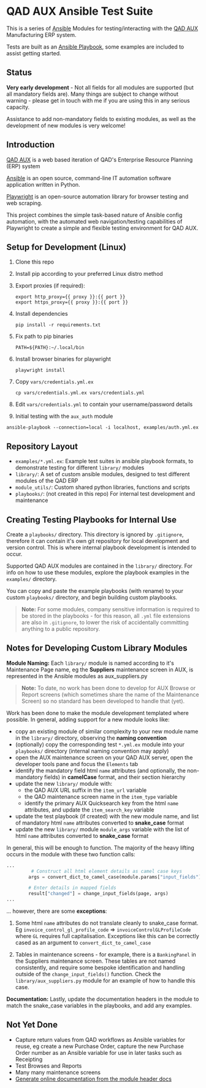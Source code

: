 # QAD AUX Ansible Test Suite

This is a series of [Ansible](https://www.ansible.com/how-ansible-works/) Modules for testing/interacting with the [QAD AUX](https://www.qad.com/solutions/adaptive-ux) Manufacturing ERP system.

Tests are built as an [Ansible Playbook](https://docs.ansible.com/ansible/latest/playbook_guide/playbooks_intro.html), some examples are included to assist getting started.

## Status

**Very early development** - Not all fields for all modules are supported (but all mandatory fields are). Many things are subject to change without warning - please get in touch with me if you are using this in any serious capacity.

Assistance to add non-mandatory fields to existing modules, as well as the development of new modules is very welcome!

## Introduction

[QAD AUX](https://www.qad.com/solutions/adaptive-ux) is a web based iteration of QAD's Enterprise Resource Planning (ERP) system 

[Ansible](https://www.ansible.com/how-ansible-works/) is an open source, command-line IT automation software application written in Python.

[Playwright](https://playwright.dev/) is an open-source automation library for browser testing and web scraping.

This project combines the simple task-based nature of Ansible config automation, with the automated web navigation/testing capabilities of Playwright to create a simple and flexible testing environment for QAD AUX.

## Setup for Development (Linux)

1. Clone this repo
    
2. Install pip according to your preferred Linux distro method
    
3. Export proxies (if required):

    ```
    export http_proxy={{ proxy }}:{{ port }}
    export https_proxy={{ proxy }}:{{ port }}
    ```
4. Install dependencies
    
    ```
    pip install -r requirements.txt
    ```
5. Fix path to pip binaries
    
    ```
    PATH=${PATH}:~/.local/bin
    ```
6. Install browser binaries for playwright
    
    ```
    playwright install
    ```
7. Copy `vars/credentials.yml.ex`
    
    ```
    cp vars/credentials.yml.ex vars/credentials.yml
    ```
8. Edit `vars/credentials.yml` to contain your username/password details
    
9. Initial testing with the `aux_auth` module

```
ansible-playbook --connection=local -i localhost, examples/auth.yml.ex
```

## Repository Layout

 - `examples/*.yml.ex`: Example test suites in ansible playbook formats, to demonstrate testing for different `library/` modules
 - `library/`: A set of custom ansible modules, designed to test different modules of the QAD ERP
 - `module_utils/`: Custom shared python libraries, functions and scripts
 - `playbooks/`: (not created in this repo) For internal test development and maintenance

## Creating Testing Playbooks for Internal Use

Create a `playbooks/` directory. This directory is ignored by `.gitignore`, therefore it can contain it's own git repository for local development and version control. This is where internal playbook development is intended to occur.

Supported QAD AUX modules are contained in the `library/` directory. For info on how to use these modules, explore the playbook examples in the `examples/` directory.

You can copy and paste the example playbooks (with rename) to your custom `playbooks/` directory, and begin building custom playbooks.

> **Note:** For some modules, company sensitive information is required to be stored in the playbooks - for this reason, all `.yml` file extensions are also in `.gitignore`, to lower the risk of accidentally committing anything to a public repository.

## Notes for Developing Custom Library Modules

**Module Naming:** Each `library/` module is named according to it's Maintenance Page name, eg the **Suppliers** maintenance screen in AUX, is represented in the Ansible modules as aux_suppliers.py

> **Note:** To date, no work has been done to develop for AUX Browse or Report screens (which sometimes share the name of the Maintenance Screen) so no standard has been developed to handle that (yet).

Work has been done to make the module development templated where possible. In general, adding support for a new module looks like:
 - copy an existing module of similar complexity to your new module name in the `library/` directory, observing the **naming convention**
 - (optionally) copy the corresponding test `*.yml.ex` module into your `playbooks/` directory (internal naming convention may apply)
 - open the AUX maintenance screen on your QAD AUX server, open the developer tools pane and focus the `Elements` tab
 - identify the mandatory field html `name` attributes (and optionally, the non-mandatory fields) in **camelCase** format, and their section hierarchy
 - update the new `library/` module with:
   - the QAD AUX URL suffix in the `item_url` variable
   - the QAD maintenance screen name in the `item_type` variable
   - identify the primary AUX Quicksearch key from the html `name` attributes, and update the `item_search_key` variable
 - update the test playbook (if created) with the new module name, and list of mandatory html `name` attributes converted to **snake_case** format
 - update the new `library/` module `module_args` variable with the list of html `name` attributes converted to **snake_case** format

In general, this will be enough to function. The majority of the heavy lifting occurs in the module with these two function calls:
```python
...
         # Construct all html element details as camel case keys
        args = convert_dict_to_camel_case(module.params["input_fields"], ["GL"])

        # Enter details in mapped fields
        result["changed"] = change_input_fields(page, args)
...
```

... however, there are some **exceptions**:

1. Some html `name` attributes do not translate cleanly to snake_case format. Eg `invoice_control_gl_profile_code` => `invoiceControlGLProfileCode` where `GL` requires full capitalisation. Exceptions like this can be correctly cased as an argument to `convert_dict_to_camel_case`

2. Tables in maintenance screens - for example, there is a `BankingPanel` in the Suppliers maintenance screen. These tables are not named consistently, and require some bespoke identification and handling outside of the `change_input_fields()` function. Check the `library/aux_suppliers.py` module for an example of how to handle this case.

**Documentation:** Lastly, update the documentation headers in the module to match the snake_case variables in the playbooks, and add any examples.

## Not Yet Done

- Capture return values from QAD workflows as Ansible variables for reuse, eg create a new Purchase Order, capture the new Purchase Order number as an Ansible variable for use in later tasks such as Receipting 
- Test Browses and Reports
- Many many maintenance screens
- [Generate online documentation from the module header docs](https://stackoverflow.com/questions/65735013/how-to-generate-a-documentation-from-ansible-modules)
